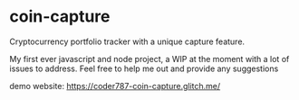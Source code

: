 # coin-capture
Cryptocurrency portfolio tracker with a unique capture feature.


My first ever javascript and node project, a WIP at the moment with a lot of issues to address. Feel free to help me out and provide any suggestions

demo website: https://coder787-coin-capture.glitch.me/
